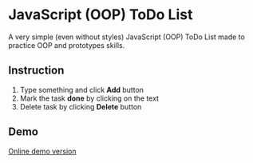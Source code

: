 # JavaScript (OOP) ToDo List
A very simple (even without styles) JavaScript (OOP) ToDo List made to practice OOP and prototypes skills.

## Instruction
1. Type something and click **Add** button
2. Mark the task **done** by clicking on the text
3. Delete task by clicking **Delete** button

## Demo
[Online demo version](https://wpyda.github.io/javascript-oop-prototypes-ToDoList/)
